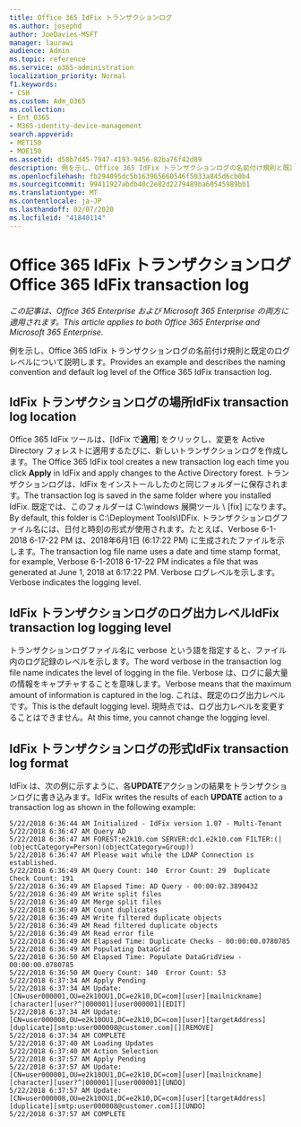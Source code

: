 ```yaml
---
title: Office 365 IdFix トランザクションログ
ms.author: josephd
author: JoeDavies-MSFT
manager: laurawi
audience: Admin
ms.topic: reference
ms.service: o365-administration
localization_priority: Normal
f1.keywords:
- CSH
ms.custom: Adm_O365
ms.collection:
- Ent_O365
- M365-identity-device-management
search.appverid:
- MET150
- MOE150
ms.assetid: d58b7d45-7947-4193-9456-82ba76f42d89
description: 例を示し、Office 365 IdFix トランザクションログの名前付け規則と既定のログレベルについて説明します。
ms.openlocfilehash: fb294095dc5b163965660546f5033a845d6cb0b4
ms.sourcegitcommit: 99411927abdb40c2e82d2279489ba60545989bb1
ms.translationtype: MT
ms.contentlocale: ja-JP
ms.lasthandoff: 02/07/2020
ms.locfileid: "41840114"
---
```

# <a name="office-365-idfix-transaction-log"></a><span data-ttu-id="bb18d-103">Office 365 IdFix トランザクションログ</span><span class="sxs-lookup"><span data-stu-id="bb18d-103">Office 365 IdFix transaction log</span></span>

<span data-ttu-id="bb18d-104">*この記事は、Office 365 Enterprise および Microsoft 365 Enterprise の両方に適用されます。*</span><span class="sxs-lookup"><span data-stu-id="bb18d-104">*This article applies to both Office 365 Enterprise and Microsoft 365 Enterprise.*</span></span>

<span data-ttu-id="bb18d-105">例を示し、Office 365 IdFix トランザクションログの名前付け規則と既定のログレベルについて説明します。</span><span class="sxs-lookup"><span data-stu-id="bb18d-105">Provides an example and describes the naming convention and default log level of the Office 365 IdFix transaction log.</span></span>
  
## <a name="idfix-transaction-log-location"></a><span data-ttu-id="bb18d-106">IdFix トランザクションログの場所</span><span class="sxs-lookup"><span data-stu-id="bb18d-106">IdFix transaction log location</span></span>

<span data-ttu-id="bb18d-107">Office 365 IdFix ツールは、[IdFix で**適用**] をクリックし、変更を Active Directory フォレストに適用するたびに、新しいトランザクションログを作成します。</span><span class="sxs-lookup"><span data-stu-id="bb18d-107">The Office 365 IdFix tool creates a new transaction log each time you click **Apply** in IdFix and apply changes to the Active Directory forest.</span></span> <span data-ttu-id="bb18d-108">トランザクションログは、IdFix をインストールしたのと同じフォルダーに保存されます。</span><span class="sxs-lookup"><span data-stu-id="bb18d-108">The transaction log is saved in the same folder where you installed IdFix.</span></span> <span data-ttu-id="bb18d-109">既定では、このフォルダーは C:\windows 展開ツール \ [fix] になります。</span><span class="sxs-lookup"><span data-stu-id="bb18d-109">By default, this folder is C:\Deployment Tools\IDFix.</span></span> <span data-ttu-id="bb18d-110">トランザクションログファイル名には、日付と時刻の形式が使用されます。たとえば、Verbose 6-1-2018 6-17-22 PM は、2018年6月1日 (6:17:22 PM) に生成されたファイルを示します。</span><span class="sxs-lookup"><span data-stu-id="bb18d-110">The transaction log file name uses a date and time stamp format, for example, Verbose 6-1-2018 6-17-22 PM indicates a file that was generated at June 1, 2018 at 6:17:22 PM.</span></span> <span data-ttu-id="bb18d-111">Verbose ログレベルを示します。</span><span class="sxs-lookup"><span data-stu-id="bb18d-111">Verbose indicates the logging level.</span></span> 
  
## <a name="idfix-transaction-log-logging-level"></a><span data-ttu-id="bb18d-112">IdFix トランザクションログのログ出力レベル</span><span class="sxs-lookup"><span data-stu-id="bb18d-112">IdFix transaction log logging level</span></span>

<span data-ttu-id="bb18d-113">トランザクションログファイル名に verbose という語を指定すると、ファイル内のログ記録のレベルを示します。</span><span class="sxs-lookup"><span data-stu-id="bb18d-113">The word verbose in the transaction log file name indicates the level of logging in the file.</span></span> <span data-ttu-id="bb18d-114">Verbose は、ログに最大量の情報をキャプチャすることを意味します。</span><span class="sxs-lookup"><span data-stu-id="bb18d-114">Verbose means that the maximum amount of information is captured in the log.</span></span> <span data-ttu-id="bb18d-115">これは、既定のログ出力レベルです。</span><span class="sxs-lookup"><span data-stu-id="bb18d-115">This is the default logging level.</span></span> <span data-ttu-id="bb18d-116">現時点では、ログ出力レベルを変更することはできません。</span><span class="sxs-lookup"><span data-stu-id="bb18d-116">At this time, you cannot change the logging level.</span></span>
  
## <a name="idfix-transaction-log-format"></a><span data-ttu-id="bb18d-117">IdFix トランザクションログの形式</span><span class="sxs-lookup"><span data-stu-id="bb18d-117">IdFix transaction log format</span></span>

<span data-ttu-id="bb18d-118">IdFix は、次の例に示すように、各**UPDATE**アクションの結果をトランザクションログに書き込みます。</span><span class="sxs-lookup"><span data-stu-id="bb18d-118">IdFix writes the results of each **UPDATE** action to a transaction log as shown in the following example:</span></span>
  
```
5/22/2018 6:36:44 AM Initialized - IdFix version 1.07 - Multi-Tenant
5/22/2018 6:36:47 AM Query AD
5/22/2018 6:36:47 AM FOREST:e2k10.com SERVER:dc1.e2k10.com FILTER:(|(objectCategory=Person)(objectCategory=Group))
5/22/2018 6:36:47 AM Please wait while the LDAP Connection is established.
5/22/2018 6:36:49 AM Query Count: 140  Error Count: 29  Duplicate Check Count: 191
5/22/2018 6:36:49 AM Elapsed Time: AD Query - 00:00:02.3890432
5/22/2018 6:36:49 AM Write split files
5/22/2018 6:36:49 AM Merge split files
5/22/2018 6:36:49 AM Count duplicates
5/22/2018 6:36:49 AM Write filtered duplicate objects
5/22/2018 6:36:49 AM Read filtered duplicate objects
5/22/2018 6:36:49 AM Read error file
5/22/2018 6:36:49 AM Elapsed Time: Duplicate Checks - 00:00:00.0780785
5/22/2018 6:36:49 AM Populating DataGrid
5/22/2018 6:36:50 AM Elapsed Time: Populate DataGridView - 00:00:00.0780785
5/22/2018 6:36:50 AM Query Count: 140  Error Count: 53
5/22/2018 6:37:34 AM Apply Pending
5/22/2018 6:37:34 AM Update: [CN=user000001,OU=e2k10OU1,DC=e2k10,DC=com][user][mailnickname][character][user?^|000001][user000001][EDIT]
5/22/2018 6:37:34 AM Update: [CN=user000008,OU=e2k10OU1,DC=e2k10,DC=com][user][targetAddress][duplicate][smtp:user000008@customer.com][][REMOVE]
5/22/2018 6:37:34 AM COMPLETE
5/22/2018 6:37:40 AM Loading Updates
5/22/2018 6:37:40 AM Action Selection
5/22/2018 6:37:57 AM Apply Pending
5/22/2018 6:37:57 AM Update: [CN=user000001,OU=e2k10OU1,DC=e2k10,DC=com][user][mailnickname][character][user?^|000001][user000001][UNDO]
5/22/2018 6:37:57 AM Update: [CN=user000008,OU=e2k10OU1,DC=e2k10,DC=com][user][targetAddress][duplicate][smtp:user000008@customer.com][][UNDO]
5/22/2018 6:37:57 AM COMPLETE
```
